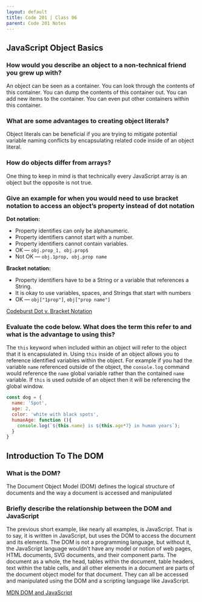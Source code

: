 ```yaml
---
layout: default
title: Code 201 | Class 06
parent: Code 201 Notes
---
```


## JavaScript Object Basics

### How would you describe an object to a non-technical friend you grew up with?

An object can be seen as a container. You can look through the contents of this container. You can dump the contents of this container out. You can add new items to the container. You can even put other containers within this container.

### What are some advantages to creating object literals?

Object literals can be beneficial if you are trying to mitigate potential variable naming conflicts by encapsulating related code inside of an object literal.

### How do objects differ from arrays?

One thing to keep in mind is that technically every JavaScript array is an object but the opposite is not true.

### Give an example for when you would need to use bracket notation to access an object’s property instead of dot notation

**Dot notation:**

* Property identifies can only be alphanumeric.
* Property identifiers cannot start with a number.
* Property identifiers cannot contain variables.
* OK — `obj.prop_1, obj.prop$`
* Not OK — `obj.1prop, obj.prop name`

**Bracket notation:**

* Property identifiers have to be a String or a variable that references a String.
* It is okay to use variables, spaces, and Strings that start with numbers
* OK — `obj["1prop"]`, `obj["prop name"]`

[Codeburst Dot v. Bracket Notation](https://codeburst.io/javascript-quickie-dot-notation-vs-bracket-notation-333641c0f781)

### Evaluate the code below. What does the term this refer to and what is the advantage to using this?

The `this` keyword when included within an object will refer to the object that it is encapsulated in. Using `this` inside of an object allows you to reference identified variables within the object. For example if you had the variable `name` referenced outside of the object, the `console.log` command would reference the `name` global variable rather than the contained `name` variable. If `this` is used outside of an object then it will be referencing the global window.

```js
const dog = {
  name: 'Spot',
  age: 2,
  color: 'white with black spots',
  humanAge: function (){
    console.log(`${this.name} is ${this.age*7} in human years`);
  }
}
```

## Introduction To The DOM

### What is the DOM?

The Document Object Model (DOM) defines the logical structure of documents and the way a document is accessed and manipulated

### Briefly describe the relationship between the DOM and JavaScript

The previous short example, like nearly all examples, is JavaScript. That is to say, it is written in JavaScript, but uses the DOM to access the document and its elements. The DOM is not a programming language, but without it, the JavaScript language wouldn't have any model or notion of web pages, HTML documents, SVG documents, and their component parts. The document as a whole, the head, tables within the document, table headers, text within the table cells, and all other elements in a document are parts of the document object model for that document. They can all be accessed and manipulated using the DOM and a scripting language like JavaScript.

[MDN DOM and JavaScript](https://developer.mozilla.org/en-US/docs/Web/API/Document_Object_Model/Introduction)